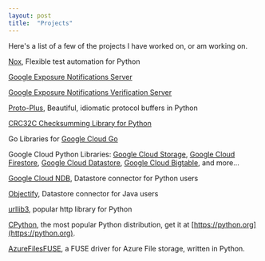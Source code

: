 ```yaml
---
layout: post
title:  "Projects"
---
```


Here's a list of a few of the projects I have worked on, or am working on.

[Nox](https://github.com/theacodes/nox), Flexible test automation for Python

[Google Exposure Notifications Server](https://github.com/google/exposure-notifications-server)

[Google Exposure Notifications Verification Server](https://github.com/google/exposure-notifications-verification-server)

[Proto-Plus](https://github.com/googleapis/proto-plus-python), Beautiful, idiomatic protocol buffers in Python

[CRC32C Checksumming Library for Python](https://github.com/googleapis/python-crc32c)

Go Libraries for [Google Cloud Go](https://github.com/googleapis/google-cloud-go)

Google Cloud Python Libraries: [Google Cloud Storage](https://github.com/googleapis/python-storage), [Google Cloud Firestore](https://github.com/googleapis/python-firestore), [Google Cloud Datastore](https://github.com/googleapis/python-datastore), [Google Cloud Bigtable](https://github.com/googleapis/python-bigtable), and more...

[Google Cloud NDB](https://github.com/googleapis/python-ndb), Datastore connector for Python users

[Objectify](https://github.com/objectify/objectify), Datastore connector for Java users

[urllib3](https://github.com/urllib3/urllib3), popular http library for Python

[CPython](https://github.com/python/cpython), the most popular Python
distribution, get it at [https://python.org](https://python.org).

[AzureFilesFUSE](https://github.com/microsoft/AzureFilesFUSE), a FUSE driver
for Azure File storage, written in Python.